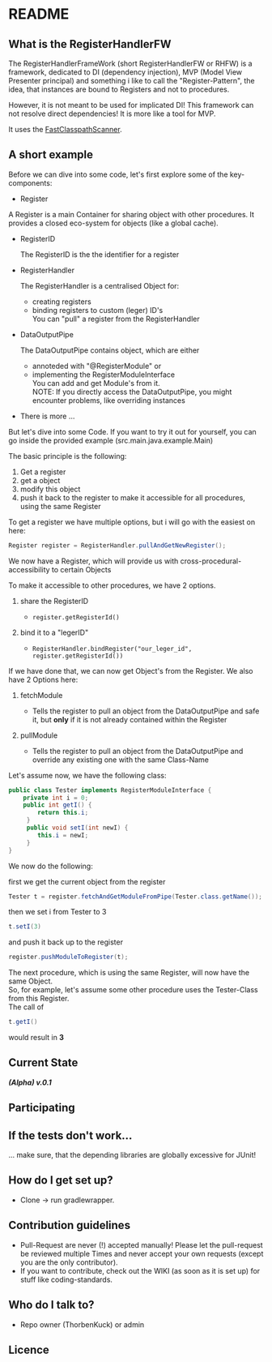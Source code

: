 # README #

## What is the RegisterHandlerFW
The RegisterHandlerFrameWork (short RegisterHandlerFW or RHFW) is a framework, dedicated to DI (dependency injection), MVP (Model View Presenter principal) and something i like to call the "Register-Pattern", the idea, that instances are bound to Registers and not to procedures.

However, it is not meant to be used for implicated DI! This framework can not resolve direct dependencies! It is more like a tool for MVP.

It uses the [FastClasspathScanner](https://github.com/lukehutch/fast-classpath-scanner).

## A short example ##

Before we can dive into some code, let's first explore some of the key-components:

   * Register

   A Register is a main Container for sharing object with other procedures.
   It provides a closed eco-system for objects (like a global cache).
    
   * RegisterID
   
     The RegisterID is the the identifier for a register
    
   * RegisterHandler
   
     The RegisterHandler is a centralised Object for:  
     - creating registers 
     - binding registers to custom (leger) ID's  
     You can "pull" a register from the RegisterHandler  
    
   * DataOutputPipe  
   
     The DataOutputPipe contains object, which are either  
     - annoteded with "@RegisterModule" or  
     - implementing the RegisterModuleInterface  
     You can add and get Module's from it.  
     NOTE: If you directly access the DataOutputPipe, you might encounter problems, like overriding instances
    
   * There is more ...
   
But let's dive into some Code. If you want to try it out for yourself, you can go inside the provided example (src.main.java.example.Main)

The basic principle is the following:  

1. Get a register  
2. get a object  
3. modify this object  
4. push it back to the register to make it accessible for all procedures, using the same Register

To get a register we have multiple options, but i will go with the easiest on here:  
```Java
Register register = RegisterHandler.pullAndGetNewRegister();
```  
We now have a Register, which will provide us with cross-procedural-accessibility to certain Objects

To make it accessible to other procedures, we have 2 options.

1. share the RegisterID  
    * ``register.getRegisterId()`` 
    
2. bind it to a "legerID"  
    * ``RegisterHandler.bindRegister("our_leger_id", register.getRegisterId())``
    
If we have done that, we can now get Object's from the Register. We also have 2 Options here:  

1. fetchModule  
    * Tells the register to pull an object from the DataOutputPipe and safe it, but __only__
    if it is not already contained within the Register
    
2. pullModule  
    * Tells the register to pull an object from the DataOutputPipe and override any existing
    one with the same Class-Name
    
Let's assume now, we have the following class:

```Java
public class Tester implements RegisterModuleInterface {
    private int i = 0;
    public int getI() {
        return this.i;
     }
     public void setI(int newI) {
        this.i = newI;
     }
}
```

We now do the following: 
 
first we get the current object from the register  
```Java
Tester t = register.fetchAndGetModuleFromPipe(Tester.class.getName());
``` 
then we set i from Tester to 3  
```Java
t.setI(3)
```  
and push it back up to the register  
```Java
register.pushModuleToRegister(t);
```  
The next procedure, which is using the same Register, will now have the same Object.  
So, for example, let's assume some other procedure uses the Tester-Class from this Register.  
The call of 
```Java
t.getI()
```
would result in __3__

## Current State ##
__*(Alpha) v.0.1*__

## Participating ###

## If the tests don't work... ###
... make sure, that the depending libraries are globally excessive for JUnit!

## How do I get set up? ###

* Clone -> run gradlewrapper.

## Contribution guidelines ###

* Pull-Request are never (!) accepted manually! Please let the pull-request be reviewed multiple Times and never accept your own requests (except you are the only contributor).
* If you want to contribute, check out the WIKI (as soon as it is set up) for stuff like coding-standards.

## Who do I talk to? ###

* Repo owner (ThorbenKuck) or admin

## Licence ##